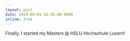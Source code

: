 ```yaml
---
layout: post
date: 2019-09-01 15:59:00-0400
inline: true
---
```


Finally, I started my Masters @ HSLU Hochschule Luzern!
